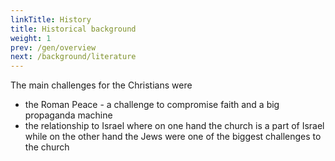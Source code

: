 ```yaml
---
linkTitle: History
title: Historical background
weight: 1
prev: /gen/overview
next: /background/literature
---
```


The main challenges for the Christians were
- the Roman Peace - a challenge to compromise faith and a big propaganda machine
- the relationship to Israel where on one hand the church is a part of Israel while on the other hand the Jews were one of the biggest challenges to the church